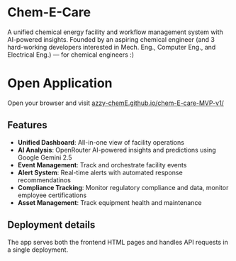 # Chem-E-Care

A unified chemical energy facility and workflow management system with AI-powered insights. Founded by an aspiring chemical engineer (and 3 hard-working developers interested in Mech. Eng., Computer Eng., and Electrical Eng.) — for chemical engineers :)

# Open Application
   Open your browser and visit [azzy-chemE.github.io/chem-E-care-MVP-v1/](https://azzy-cheme.github.io/chem-E-care-MVP-v1/)

## Features

- **Unified Dashboard**: All-in-one view of facility operations
- **AI Analysis**: OpenRouter AI-powered insights and predictions using Google Gemini 2.5
- **Event Management**: Track and orchestrate facility events
- **Alert System**: Real-time alerts with automated response recommendatinos
- **Compliance Tracking**: Monitor regulatory compliance and data, monitor employee certifications
- **Asset Management**: Track equipment health and maintenance

## Deployment details

The app serves both the frontend HTML pages and handles API requests in a single deployment.
